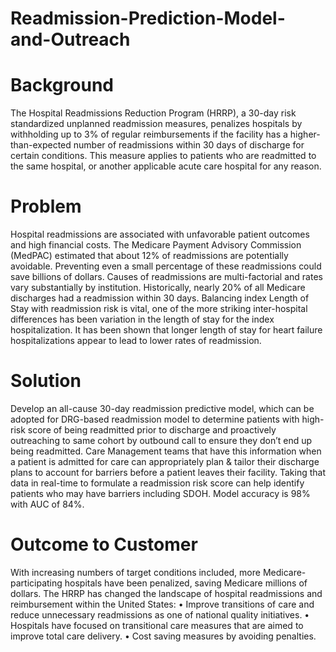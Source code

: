 # Readmission-Prediction-Model-and-Outreach

# Background
The Hospital Readmissions Reduction Program (HRRP), a 30-day risk standardized unplanned readmission measures, penalizes hospitals by withholding up to 3% of regular reimbursements if the facility has a higher-than-expected number of readmissions within 30 days of discharge for certain conditions.  This measure applies to patients who are readmitted to the same hospital, or another applicable acute care hospital for any reason.
# Problem
Hospital readmissions are associated with unfavorable patient outcomes and high financial costs. The Medicare Payment Advisory Commission (MedPAC) estimated that about 12% of readmissions are potentially avoidable. Preventing even a small percentage of these readmissions could save billions of dollars. Causes of readmissions are multi-factorial and rates vary substantially by institution. Historically, nearly 20% of all Medicare discharges had a readmission within 30 days. Balancing index Length of Stay with readmission risk is vital, one of the more striking inter-hospital differences has been variation in the length of stay for the index hospitalization. It has been shown that longer length of stay for heart failure hospitalizations appear to lead to lower rates of readmission. 
# Solution
Develop an all-cause 30-day readmission predictive model, which can be adopted for DRG-based readmission model to determine patients with high-risk score of being readmitted prior to discharge and proactively outreaching to same cohort by outbound call to ensure they don’t end up being readmitted. Care Management teams that have this information when a patient is admitted for care can appropriately plan & tailor their discharge plans to account for barriers before a patient leaves their facility. Taking that data in real-time to formulate a readmission risk score can help identify patients who may have barriers including SDOH. Model accuracy is 98% with AUC of 84%.

# Outcome to Customer
With increasing numbers of target conditions included, more Medicare-participating hospitals have been penalized, saving Medicare millions of dollars. The HRRP has changed the landscape of hospital readmissions and reimbursement within the United States:
•	Improve transitions of care and reduce unnecessary readmissions as one of national quality initiatives.
•	Hospitals have focused on transitional care measures that are aimed to improve total care delivery.
•	Cost saving measures by avoiding penalties.
